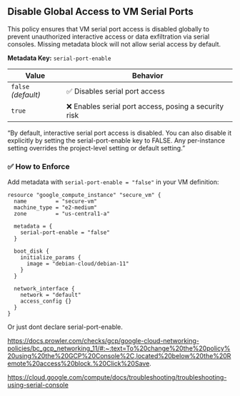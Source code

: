 ## Disable Global Access to VM Serial Ports

This policy ensures that VM serial port access is disabled globally to prevent unauthorized interactive access or data exfiltration via serial consoles. Missing metadata block will not allow serial access by default.

**Metadata Key:** `serial-port-enable`

| Value     | Behavior                                                  |
|-----------|-----------------------------------------------------------|
| `false`  *(default)* | ✅ Disables serial port access                             |
| `true`  | ❌ Enables serial port access, posing a security risk |

“By default, interactive serial port access is disabled. You can also disable it explicitly by setting the serial-port-enable key to FALSE. Any per-instance setting overrides the project-level setting or default setting.” 

### ✅ How to Enforce

Add metadata with `serial-port-enable = "false"` in your VM definition:

```hcl
resource "google_compute_instance" "secure_vm" {
  name         = "secure-vm"
  machine_type = "e2-medium"
  zone         = "us-central1-a"

  metadata = {
    serial-port-enable = "false"
  }

  boot_disk {
    initialize_params {
      image = "debian-cloud/debian-11"
    }
  }

  network_interface {
    network = "default"
    access_config {}
  }
}
```
Or just dont declare serial-port-enable. 

https://docs.prowler.com/checks/gcp/google-cloud-networking-policies/bc_gcp_networking_11/#:~:text=To%20change%20the%20policy%20using%20the%20GCP%20Console%2C,located%20below%20the%20Remote%20access%20block.%20Click%20Save. 

https://cloud.google.com/compute/docs/troubleshooting/troubleshooting-using-serial-console
